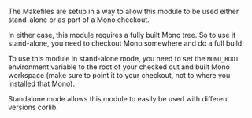 The Makefiles are setup in a way to allow this module to be used either stand-alone or
as part of a Mono checkout.

In either case, this module requires a fully built Mono tree.  So to use it stand-alone,
you need to checkout Mono somewhere and do a full build.

To use this module in stand-alone mode, you need to set the `MONO_ROOT` environment
variable to the root of your checked out and built Mono workspace (make sure to point
it to your checkout, not to where you installed that Mono).

Standalone mode allows this module to easily be used with different versions corlib.

